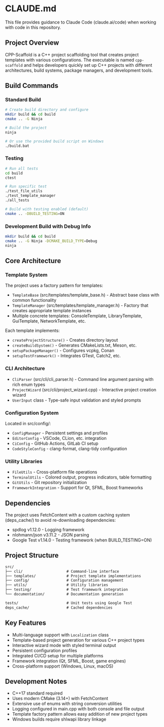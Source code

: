 # CLAUDE.md

This file provides guidance to Claude Code (claude.ai/code) when working with code in this repository.

## Project Overview

CPP-Scaffold is a C++ project scaffolding tool that creates project templates with various configurations. The executable is named `cpp-scaffold` and helps developers quickly set up C++ projects with different architectures, build systems, package managers, and development tools.

## Build Commands

### Standard Build

```bash
# Create build directory and configure
mkdir build && cd build
cmake .. -G Ninja

# Build the project
ninja

# Or use the provided build script on Windows
./build.bat
```

### Testing

```bash
# Run all tests
cd build
ctest

# Run specific test
./test_file_utils
./test_template_manager
./all_tests

# Build with testing enabled (default)
cmake .. -DBUILD_TESTING=ON
```

### Development Build with Debug Info

```bash
mkdir build && cd build
cmake .. -G Ninja -DCMAKE_BUILD_TYPE=Debug
ninja
```

## Core Architecture

### Template System

The project uses a factory pattern for templates:

- `TemplateBase` (src/templates/template_base.h) - Abstract base class with common functionality
- `TemplateManager` (src/templates/template_manager.h) - Factory that creates appropriate template instances
- Multiple concrete templates: ConsoleTemplate, LibraryTemplate, GuiTemplate, NetworkTemplate, etc.

Each template implements:

- `createProjectStructure()` - Creates directory layout
- `createBuildSystem()` - Generates CMakeLists.txt, Meson, etc.
- `setupPackageManager()` - Configures vcpkg, Conan
- `setupTestFramework()` - Integrates GTest, Catch2, etc.

### CLI Architecture  

- `CliParser` (src/cli/cli_parser.h) - Command line argument parsing with rich enum types
- `ProjectWizard` (src/cli/project_wizard.cpp) - Interactive project creation wizard
- `UserInput` class - Type-safe input validation and styled prompts

### Configuration System

Located in src/config/:

- `ConfigManager` - Persistent settings and profiles
- `EditorConfig` - VSCode, CLion, etc. integration
- `CiConfig` - GitHub Actions, GitLab CI setup
- `CodeStyleConfig` - clang-format, clang-tidy configuration

### Utility Libraries

- `FileUtils` - Cross-platform file operations
- `TerminalUtils` - Colored output, progress indicators, table formatting
- `GitUtils` - Git repository initialization
- `FrameworkIntegration` - Support for Qt, SFML, Boost frameworks

## Dependencies

The project uses FetchContent with a custom caching system (deps_cache/) to avoid re-downloading dependencies:

- spdlog v1.12.0 - Logging framework
- nlohmann/json v3.11.2 - JSON parsing
- Google Test v1.14.0 - Testing framework (when BUILD_TESTING=ON)

## Project Structure

```txt
src/
├── cli/                    # Command-line interface
├── templates/              # Project template implementations  
├── config/                 # Configuration management
├── utils/                  # Utility libraries
├── testing/                # Test framework integration
└── documentation/          # Documentation generation

tests/                      # Unit tests using Google Test
deps_cache/                 # Cached dependencies
```

## Key Features

- Multi-language support with `Localization` class
- Template-based project generation for various C++ project types
- Interactive wizard mode with styled terminal output
- Persistent configuration profiles
- Integrated CI/CD setup for multiple platforms
- Framework integration (Qt, SFML, Boost, game engines)
- Cross-platform support (Windows, Linux, macOS)

## Development Notes

- C++17 standard required
- Uses modern CMake (3.14+) with FetchContent
- Extensive use of enums with string conversion utilities
- Logging configured in main.cpp with both console and file output
- Template factory pattern allows easy addition of new project types
- Windows builds require shlwapi library linkage
